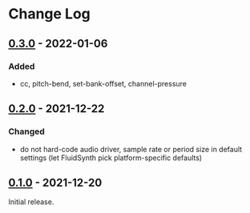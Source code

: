 # Change Log

## [0.3.0] - 2022-01-06

### Added

- cc, pitch-bend, set-bank-offset, channel-pressure

## [0.2.0] - 2021-12-22

### Changed

- do not hard-code audio driver, sample rate or period size in default
  settings (let FluidSynth pick platform-specific defaults)

## [0.1.0] - 2021-12-20

Initial release.

[0.3.0]: https://github.com/omkamra/fluidsynth/compare/0.2.0...0.3.0
[0.2.0]: https://github.com/omkamra/fluidsynth/compare/0.1.0...0.2.0
[0.1.0]: https://github.com/omkamra/fluidsynth/tree/0.1.0

